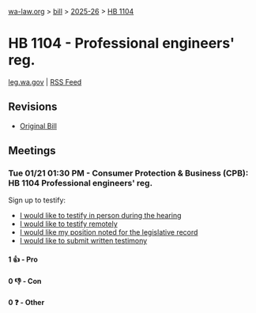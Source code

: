 [wa-law.org](/) > [bill](/bill/) > [2025-26](/bill/2025-26/) > [HB 1104](/bill/2025-26/hb/1104/)

# HB 1104 - Professional engineers' reg.
[leg.wa.gov](https://app.leg.wa.gov/billsummary?BillNumber=1104&Year=2025&Initiative=false) | [RSS Feed](./rss.xml)

## Revisions
* [Original Bill](1/)

## Meetings
### Tue 01/21 01:30 PM - Consumer Protection & Business (CPB): HB 1104 Professional engineers' reg.
Sign up to testify:
* [I would like to testify in person during the hearing](https://app.leg.wa.gov/csi/Testifier/Add?chamber=House&mId=32524&aId=161766&caId=24845&tId=1)
* [I would like to testify remotely](https://app.leg.wa.gov/csi/Testifier/Add?chamber=House&mId=32524&aId=161766&caId=24845&tId=2)
* [I would like my position noted for the legislative record](https://app.leg.wa.gov/csi/Testifier/Add?chamber=House&mId=32524&aId=161766&caId=24845&tId=3)
* [I would like to submit written testimony](https://app.leg.wa.gov/csi/Testifier/Add?chamber=House&mId=32524&aId=161766&caId=24845&tId=4)

#### 1 👍 - Pro

#### 0 👎 - Con

#### 0 ❓ - Other
